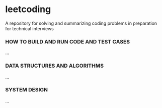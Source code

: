# leetcoding
A repository for solving and summarizing coding problems in preparation for technical interviews

### HOW TO BUILD AND RUN CODE AND TEST CASES

...

### DATA STRUCTURES AND ALGORITHMS

...

### SYSTEM DESIGN

...
